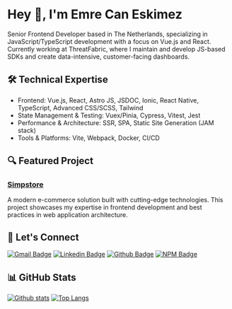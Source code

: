 # Hey 👋, I'm Emre Can Eskimez

Senior Frontend Developer based in The Netherlands, specializing in JavaScript/TypeScript development with a focus on Vue.js and React. Currently working at ThreatFabric, where I maintain and develop JS-based SDKs and create data-intensive, customer-facing dashboards.

## 🛠 Technical Expertise

- Frontend: Vue.js, React, Astro JS, JSDOC, Ionic, React Native, TypeScript, Advanced CSS/SCSS, Tailwind
- State Management & Testing: Vuex/Pinia, Cypress, Vitest, Jest
- Performance & Architecture: SSR, SPA, Static Site Generation (JAM stack)
- Tools & Platforms: Vite, Webpack, Docker, CI/CD

## 🔍 Featured Project

### [Simpstore](https://github.com/dot357/simpstore)
A modern e-commerce solution built with cutting-edge technologies. This project showcases my expertise in frontend development and best practices in web application architecture.

## 🤝 Let's Connect

[![Gmail Badge](https://img.shields.io/badge/-emrecaneskimez@outlook.com-c14438?style=flat&logo=Gmail&logoColor=white&link=mailto:emrecaneskimez@outlook.com)](mailto:emrecaneskimez@outlook.com) 
[![Linkedin Badge](https://img.shields.io/badge/-emrecaneskimez-0072b1?style=flat&logo=Linkedin&logoColor=white&link=https://www.linkedin.com/in/emrecaneskimez/)](https://www.linkedin.com/in/emrecaneskimez/) 
[![Github Badge](https://img.shields.io/badge/-dot357-grey?style=flat&logo=github&logoColor=white&link=https://github.com/dot357/)](https://www.github.com/dot357/)
[![NPM Badge](https://img.shields.io/badge/-dot357-red?style=flat&logo=npm&logoColor=white&link=https://www.npmjs.com/~dot357)](https://www.npmjs.com/~dot357)

## 📊 GitHub Stats

[![Github stats](https://github-readme-stats.vercel.app/api?username=dot357&show_icons=true&include_all_commits=true)](https://github.com/dot357/github-readme-stats)
[![Top Langs](https://github-readme-stats.vercel.app/api/top-langs/?username=dot357&layout=compact)](https://github.com/dot357/github-readme-stats)
